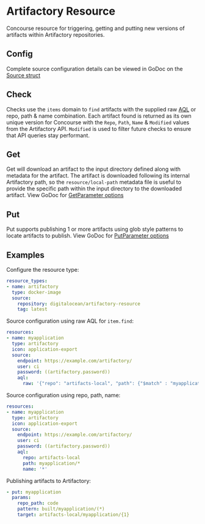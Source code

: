 # Artifactory Resource

Concourse resource for triggering, getting and putting new versions of artifacts within Artifactory repositories.

## Config

Complete source configuration details can be viewed in GoDoc on the [Source struct](https://godoc.org/github.com/digitalocean/artifactory-resource#Source)

## Check

Checks use the `items` domain to `find` artifacts with the supplied raw [AQL](https://www.jfrog.com/confluence/display/JFROG/Artifactory+Query+Language) or repo, path & name combination. Each artifact found is
returned as its own unique version for Concourse with the `Repo`, `Path`, `Name` & `Modified` values from the Artifactory API. `Modified` is used to filter future checks to ensure that API queries stay
performant.

## Get

Get will download an artifact to the input directory defined along with metadata for the artifact. The artifact is downloaded following its internal Artifactory path, so the `resource/local-path` metadata file is useful
to provide the specific path within the input directory to the downloaded artifact. View GoDoc for [GetParameter options](https://godoc.org/github.com/digitalocean/artifactory-resource#GetParameters)

## Put

Put supports publishing 1 or more artifacts using glob style patterns to locate artifacts to publish. View GoDoc for [PutParameter options](https://godoc.org/github.com/digitalocean/artifactory-resource#PutParameters)

## Examples

Configure the resource type:

```yaml
resource_types:
- name: artifactory
  type: docker-image
  source:
    repository: digitalocean/artifactory-resource
    tag: latest
```

Source configuration using raw AQL for `item.find`:

```yaml
resources:
- name: myapplication
  type: artifactory
  icon: application-export
  source:
    endpoint: https://example.com/artifactory/
    user: ci
    password: ((artifactory.password))
    aql:
      raw: '{"repo": "artifacts-local", "path": {"$match" : "myapplication/*"}}'
```

Source configuration using repo, path, name:

```yaml
resources:
- name: myapplication
  type: artifactory
  icon: application-export
  source:
    endpoint: https://example.com/artifactory/
    user: ci
    password: ((artifactory.password))
    aql:
      repo: artifacts-local
      path: myapplication/*
      name: '*'
```

Publishing artifacts to Artifactory:

```yaml
- put: myapplication
  params:
    repo_path: code
    pattern: built/myapplication/(*)
    target: artifacts-local/myapplication/{1}
```
